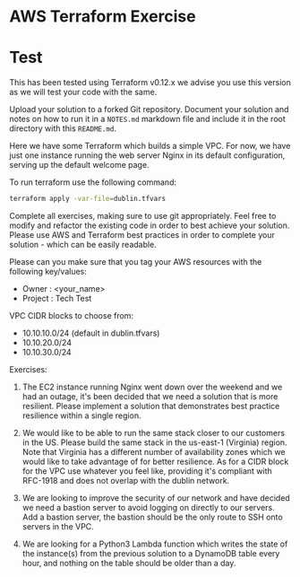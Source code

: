 # AWS Terraform Exercise
# Test
This has been tested using Terraform v0.12.x we advise you use this version as we will test your code with the same.

Upload your solution to a forked Git repository. Document your solution and notes on how to run it in a `NOTES.md` markdown file and include it in the root directory with this `README.md`.

Here we have some Terraform which builds a simple VPC. For now, we have just one instance running the web server Nginx in its default configuration, serving up the default welcome page.

To run terraform use the following command:

```bash
terraform apply -var-file=dublin.tfvars
```

Complete all exercises, making sure to use git appropriately. Feel free to modify and refactor the existing code in order to best achieve your solution. Please use AWS and Terraform best practices in order to complete your solution - which can be easily readable.

Please can you make sure that you tag your AWS resources with the following key/values:
- Owner : <your_name>
- Project : Tech Test

VPC CIDR blocks to choose from:
- 10.10.10.0/24 (default in dublin.tfvars)
- 10.10.20.0/24
- 10.10.30.0/24

Exercises:

1. The EC2 instance running Nginx went down over the weekend and we had an outage, it's been decided that we need a solution that is more resilient. Please implement a solution that demonstrates best practice resilience within a single region.

2. We would like to be able to run the same stack closer to our customers in the US. Please build the same stack in the us-east-1 (Virginia) region. Note that Virginia has a different number of availability zones which we would like to take advantage of for better resilience. As for a CIDR block for the VPC use whatever you feel like, providing it's compliant with RFC-1918 and does not overlap with the dublin network.

3. We are looking to improve the security of our network and have decided we need a bastion server to avoid logging on directly to our servers. Add a bastion server, the bastion should be the only route to SSH onto servers in the VPC.

4. We are looking for a Python3 Lambda function which writes the state of the instance(s) from the previous solution to a DynamoDB table every hour, and nothing on the table should be older than a day.
